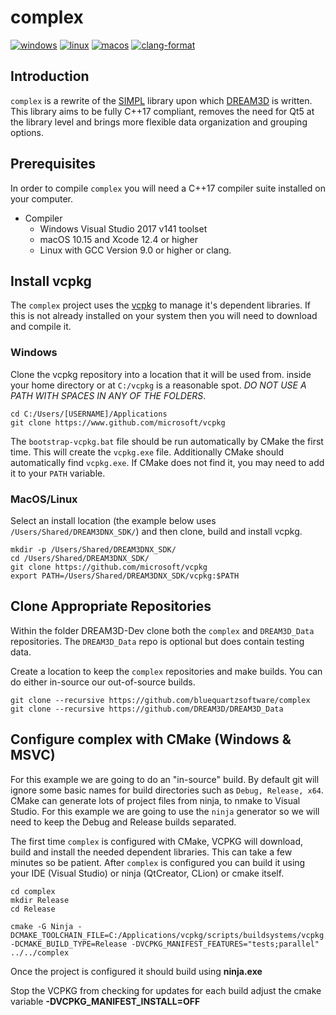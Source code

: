 # complex #

[![windows](https://github.com/BlueQuartzSoftware/complex/actions/workflows/windows.yml/badge.svg)](https://github.com/BlueQuartzSoftware/complex/actions/workflows/windows.yml) [![linux](https://github.com/BlueQuartzSoftware/complex/actions/workflows/linux.yml/badge.svg)](https://github.com/BlueQuartzSoftware/complex/actions/workflows/linux.yml) [![macos](https://github.com/BlueQuartzSoftware/complex/actions/workflows/macos.yml/badge.svg)](https://github.com/BlueQuartzSoftware/complex/actions/workflows/macos.yml) [![clang-format](https://github.com/BlueQuartzSoftware/complex/actions/workflows/format_push.yml/badge.svg)](https://github.com/BlueQuartzSoftware/complex/actions/workflows/format_push.yml)

## Introduction ##

`complex` is a rewrite of the [SIMPL](https://www.github.com/bluequartzsoftware/simpl) library upon which [DREAM3D](https://www.github.com/bluequartzsoftware/dream3d) is written. This library aims to be fully C++17 compliant, removes the need for Qt5 at the library level and brings more flexible data organization and grouping options.

## Prerequisites ##

In order to compile `complex` you will need a C++17 compiler suite installed on your computer.

+ Compiler
  + Windows Visual Studio 2017 v141 toolset
  + macOS 10.15 and Xcode 12.4 or higher
  + Linux with GCC Version 9.0 or higher or clang.

## Install vcpkg ##

The `complex` project uses the [vcpkg](https://www.github.com/microsoft/vcpkg) to manage it's dependent libraries. If this is not already installed on your system then you will need to download and compile it.

### Windows ###

Clone the vcpkg repository into a location that it will be used from. inside your home directory or at `C:/vcpkg` is a reasonable spot. *DO NOT USE A PATH WITH SPACES IN ANY OF THE FOLDERS*.

```(lang-console)
cd C:/Users/[USERNAME]/Applications
git clone https://www.github.com/microsoft/vcpkg
```

The `bootstrap-vcpkg.bat` file should be run automatically by CMake the first time. This will create the `vcpkg.exe` file. Additionally CMake should automatically find `vcpkg.exe`. If CMake does not find it, you may need to add it to your `PATH` variable.

### MacOS/Linux ###

Select an install location (the example below uses `/Users/Shared/DREAM3DNX_SDK/`) and then clone, build and install vcpkg.

```(lang-console)
mkdir -p /Users/Shared/DREAM3DNX_SDK/
cd /Users/Shared/DREAM3DNX_SDK/
git clone https://github.com/microsoft/vcpkg
export PATH=/Users/Shared/DREAM3DNX_SDK/vcpkg:$PATH
```

## Clone Appropriate Repositories ##

Within the folder DREAM3D-Dev clone both the `complex` and `DREAM3D_Data` repositories. The `DREAM3D_Data` repo is optional but does contain testing data.

Create a location to keep the `complex` repositories and make builds. You can do either in-source our out-of-source builds.

```(lang-console)
git clone --recursive https://github.com/bluequartzsoftware/complex
git clone --recursive https://github.com/DREAM3D/DREAM3D_Data
```

## Configure complex with CMake (Windows & MSVC) ##

For this example we are going to do an "in-source" build. By default git will ignore some basic names for build directories such as `Debug, Release, x64`. CMake can generate lots of project files from ninja, to nmake to Visual Studio. For this example we are going to use the `ninja` generator so we will need to keep the Debug and Release builds separated.

The first time `complex` is configured with CMake, VCPKG will download, build and install the needed dependent libraries. This can take a few minutes so be patient. After `complex` is configured you can build it using your IDE (Visual Studio) or ninja (QtCreator, CLion) or cmake itself.

```(lang-console)
cd complex
mkdir Release
cd Release

cmake -G Ninja -DCMAKE_TOOLCHAIN_FILE=C:/Applications/vcpkg/scripts/buildsystems/vcpkg.cmake -DCMAKE_BUILD_TYPE=Release -DVCPKG_MANIFEST_FEATURES="tests;parallel" ../../complex
```

Once the project is configured it should build using **ninja.exe**

Stop the VCPKG from checking for updates for each build adjust the cmake variable **-DVCPKG_MANIFEST_INSTALL=OFF**

